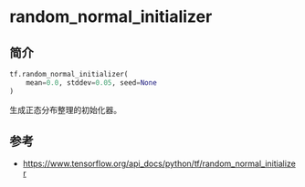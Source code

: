 # random_normal_initializer

## 简介

```python
tf.random_normal_initializer(
    mean=0.0, stddev=0.05, seed=None
)
```

生成正态分布整理的初始化器。



## 参考

- https://www.tensorflow.org/api_docs/python/tf/random_normal_initializer
